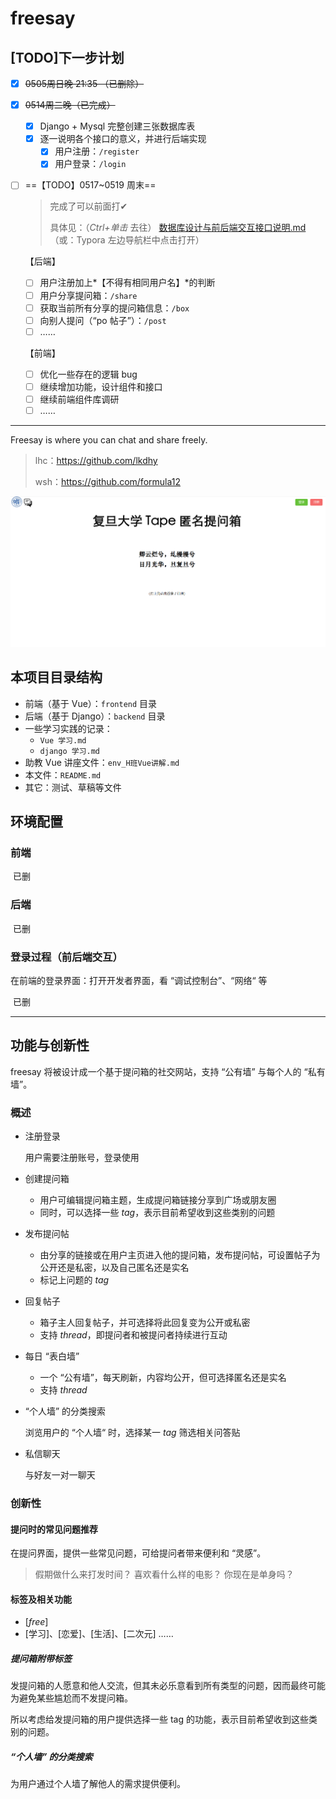 # freesay

## [TODO]下一步计划

- [x] ~~0505周日晚 21:35 （已删除）~~

- [x] ~~0514周二晚（已完成）~~

  - [x] Django + Mysql 完整创建三张数据库表
  - [x] 逐一说明各个接口的意义，并进行后端实现
    - [x] 用户注册：`/register`
    - [x] 用户登录：`/login`

- [ ] ==【TODO】0517~0519 周末==

  > 完成了可以前面打✔
  >
  > 具体见：（*Ctrl+单击* 去往） [数据库设计与前后端交互接口说明.md](./数据库设计与前后端交互接口说明.md)（或：Typora 左边导航栏中点击打开）

  【后端】

  - [ ] 用户注册加上*【不得有相同用户名】*的判断
  - [ ] 用户分享提问箱：`/share`
  - [ ] 获取当前所有分享的提问箱信息：`/box`
  - [ ] 向别人提问（“po 帖子”）：`/post`
  - [ ] ……

  【前端】

  - [ ] 优化一些存在的逻辑 bug
  - [ ] 继续增加功能，设计组件和接口
  - [ ] 继续前端组件库调研
  - [ ] ……

---

Freesay is where you can chat and share freely. 

> lhc：https://github.com/lkdhy
>
> wsh：https://github.com/formula12

<img src="./assets/index_pic.PNG"  style="zoom: 50%;">

## 本项目目录结构

* 前端（基于 Vue）：`frontend` 目录
* 后端（基于 Django）：`backend` 目录
* 一些学习实践的记录：
  * `Vue 学习.md`
  * `django 学习.md`
* 助教 Vue 讲座文件：`env_H班Vue讲解.md`
* 本文件：`README.md`
* 其它：测试、草稿等文件

## 环境配置

### 前端

​	已删

### 后端

​	已删

### 登录过程（前后端交互）

在前端的登录界面：打开开发者界面，看 “调试控制台”、“网络“ 等

​	已删

---

## 功能与创新性

freesay 将被设计成一个基于提问箱的社交网站，支持 “公有墙” 与每个人的 “私有墙”。

### 概述

- 注册登录

  用户需要注册账号，登录使用

- 创建提问箱
  - 用户可编辑提问箱主题，生成提问箱链接分享到广场或朋友圈
  - 同时，可以选择一些 *tag*，表示目前希望收到这些类别的问题
  
- 发布提问帖
  - 由分享的链接或在用户主页进入他的提问箱，发布提问帖，可设置帖子为公开还是私密，以及自己匿名还是实名
  - 标记上问题的 *tag*
  
- 回复帖子
  - 箱子主人回复帖子，并可选择将此回复变为公开或私密
  - 支持 *thread*，即提问者和被提问者持续进行互动
  
- 每日 “表白墙”
  - 一个 “公有墙”，每天刷新，内容均公开，但可选择匿名还是实名
  - 支持 *thread*
  
- “个人墙” 的分类搜索

  浏览用户的 “个人墙“ 时，选择某一 *tag* 筛选相关问答贴

- 私信聊天
  
  与好友一对一聊天

### 创新性

#### 提问时的常见问题推荐

在提问界面，提供一些常见问题，可给提问者带来便利和 “灵感”。

> 假期做什么来打发时间？
> 喜欢看什么样的电影？
> 你现在是单身吗？

#### 标签及相关功能

* [*free*]
* [学习]、[恋爱]、[生活]、[二次元] ……

##### 提问箱附带标签

发提问箱的人愿意和他人交流，但其未必乐意看到所有类型的问题，因而最终可能为避免某些尴尬而不发提问箱。

所以考虑给发提问箱的用户提供选择一些 tag 的功能，表示目前希望收到这些类别的问题。

##### “个人墙” 的分类搜索

为用户通过个人墙了解他人的需求提供便利。
